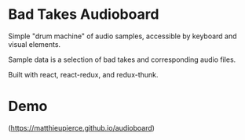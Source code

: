 # Bad Takes Audioboard

Simple "drum machine" of audio samples, accessible by keyboard and visual elements.

Sample data is a selection of bad takes and corresponding audio files. 

Built with react, react-redux, and redux-thunk.

# Demo
(https://matthieupierce.github.io/audioboard)
